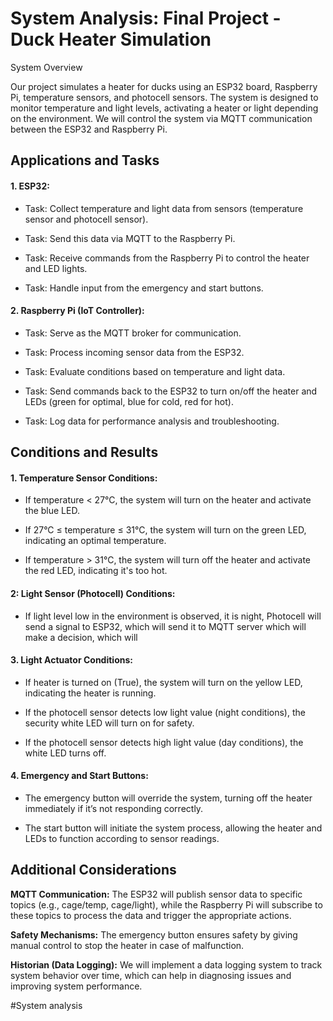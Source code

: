 
# System Analysis: Final Project - Duck Heater Simulation 

 System Overview 

  Our project simulates a heater for ducks using an ESP32 board, Raspberry Pi, temperature sensors, and photocell sensors. The system is designed to monitor temperature and light levels, activating a heater or light depending on the environment. We will control the system via MQTT communication between the ESP32 and Raspberry Pi. 

 

## Applications and Tasks 

#### 1. ESP32: 

* Task: Collect temperature and light data from sensors (temperature sensor and photocell sensor). 

* Task: Send this data via MQTT to the Raspberry Pi. 

* Task: Receive commands from the Raspberry Pi to control the heater and LED lights. 

* Task: Handle input from the emergency and start buttons. 

 

#### 2. Raspberry Pi (IoT Controller): 

 * Task: Serve as the MQTT broker for communication. 

 * Task: Process incoming sensor data from the ESP32. 

 * Task: Evaluate conditions based on temperature and light data. 

 * Task: Send commands back to the ESP32 to turn on/off the heater and LEDs (green for optimal, blue for cold, red for hot). 

 * Task: Log data for performance analysis and troubleshooting. 

 

## Conditions and Results 

#### 1. Temperature Sensor Conditions: 

 * If temperature < 27°C, the system will turn on the heater and activate the blue LED. 

 * If 27°C ≤ temperature ≤ 31°C, the system will turn on the green LED, indicating an optimal temperature. 

 * If temperature > 31°C, the system will turn off the heater and activate the red LED, indicating it's too hot. 

 

#### 2: Light Sensor (Photocell) Conditions: 

 * If light level low in the environment is observed, it is night, Photocell will send a signal to ESP32, which will send it to MQTT server which will make a decision, which will 

 

#### 3. Light Actuator Conditions: 

* If heater is turned on (True), the system will turn on the yellow LED, indicating the heater is running. 

* If the photocell sensor detects low light value (night conditions), the security white LED will turn on for safety. 

* If the photocell sensor detects high light value (day conditions), the white LED turns off. 

 

#### 4. Emergency and Start Buttons: 

* The emergency button will override the system, turning off the heater immediately if it’s not responding correctly. 

* The start button will initiate the system process, allowing the heater and LEDs to function according to sensor readings. 

 

## Additional Considerations 

 

**MQTT Communication:** The ESP32 will publish sensor data to specific topics (e.g., cage/temp, cage/light), while the Raspberry Pi will subscribe to these topics to process the data and trigger the appropriate actions. 

 

**Safety Mechanisms:** The emergency button ensures safety by giving manual control to stop the heater in case of malfunction. 

 

**Historian (Data Logging):** We will implement a data logging system to track system behavior over time, which can help in diagnosing issues and improving system performance. 


#System analysis
